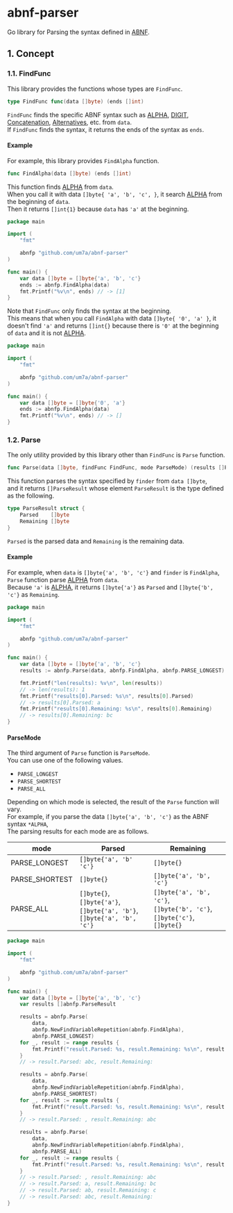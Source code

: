 # abnf-parser

Go library for Parsing the syntax defined in [ABNF](https://datatracker.ietf.org/doc/html/rfc5234).

## 1. Concept

### 1.1. FindFunc

This library provides the functions whose types are `FindFunc`.

```go
type FindFunc func(data []byte) (ends []int)
```

`FindFunc` finds the specific ABNF syntax such as [ALPHA](https://datatracker.ietf.org/doc/html/rfc5234#appendix-B.1), [DIGIT](https://datatracker.ietf.org/doc/html/rfc5234#appendix-B.1), [Concatenation](https://datatracker.ietf.org/doc/html/rfc5234#section-3.1), [Alternatives](https://datatracker.ietf.org/doc/html/rfc5234#section-3.2), etc. from `data`.  
If `FindFunc` finds the syntax, it returns the ends of the syntax as `ends`.

#### Example

For example, this library provides `FindAlpha` function.

```go
func FindAlpha(data []byte) (ends []int)
```

This function finds [ALPHA](https://datatracker.ietf.org/doc/html/rfc5234#appendix-B.1) from `data`.  
When you call it with data `[]byte{ 'a', 'b', 'c', }`, it search [ALPHA](https://datatracker.ietf.org/doc/html/rfc5234#appendix-B.1) from the beginning of `data`.  
Then it returns `[]int{1}` because `data` has `'a'` at the beginning.

```go
package main

import (
	"fmt"

	abnfp "github.com/um7a/abnf-parser"
)

func main() {
	var data []byte = []byte{'a', 'b', 'c'}
	ends := abnfp.FindAlpha(data)
	fmt.Printf("%v\n", ends) // -> [1]
}
```

Note that `FindFunc` only finds the syntax at the beginning.  
This means that when you call `FindAlpha` with data `[]byte{ '0', 'a' }`, it doesn't find `'a'` and returns `[]int{}` because there is `'0'` at the beginning of `data` and it is not [ALPHA](https://datatracker.ietf.org/doc/html/rfc5234#appendix-B.1).

```go
package main

import (
	"fmt"

	abnfp "github.com/um7a/abnf-parser"
)

func main() {
	var data []byte = []byte{'0', 'a'}
	ends := abnfp.FindAlpha(data)
	fmt.Printf("%v\n", ends) // -> []
}
```

### 1.2. Parse

The only utility provided by this library other than `FindFunc` is `Parse` function.

```go
func Parse(data []byte, findFunc FindFunc, mode ParseMode) (results []ParseResult)
```

This function parses the syntax specified by `finder` from `data []byte`,  
and it returns `[]ParseResult` whose element `ParseResult` is the type defined as the following.

```go
type ParseResult struct {
	Parsed    []byte
	Remaining []byte
}
```

`Parsed` is the parsed data and `Remaining` is the remaining data.

#### Example

For example, when `data` is `[]byte{'a', 'b', 'c'}` and `finder` is `FindAlpha`,  
`Parse` function parse [ALPHA](https://datatracker.ietf.org/doc/html/rfc5234#appendix-B.1) from `data`.  
Because `'a'` is [ALPHA](https://datatracker.ietf.org/doc/html/rfc5234#appendix-B.1), it returns `[]byte{'a'}` as `Parsed` and `[]byte{'b', 'c'}` as `Remaining`.

```go
package main

import (
	"fmt"

	abnfp "github.com/um7a/abnf-parser"
)

func main() {
	var data []byte = []byte{'a', 'b', 'c'}
	results := abnfp.Parse(data, abnfp.FindAlpha, abnfp.PARSE_LONGEST)

	fmt.Printf("len(results): %v\n", len(results))
	// -> len(results): 1
	fmt.Printf("results[0].Parsed: %s\n", results[0].Parsed)
	// -> results[0].Parsed: a
	fmt.Printf("results[0].Remaining: %s\n", results[0].Remaining)
	// -> results[0].Remaining: bc
}
```

#### ParseMode

The third argument of `Parse` function is `ParseMode`.  
You can use one of the following values.

- `PARSE_LONGEST`
- `PARSE_SHORTEST`
- `PARSE_ALL`

Depending on which mode is selected, the result of the `Parse` function will vary.  
For example, if you parse the data `[]byte{'a', 'b', 'c'}` as the ABNF syntax `*ALPHA`,  
The parsing results for each mode are as follows.

| mode           | Parsed                                                                             | Remaining                                                                          |
| -------------- | ---------------------------------------------------------------------------------- | ---------------------------------------------------------------------------------- |
| PARSE_LONGEST  | `[]byte{'a', 'b' 'c'}`                                                             | `[]byte{}`                                                                         |
| PARSE_SHORTEST | `[]byte{}`                                                                         | `[]byte{'a', 'b', 'c'}`                                                            |
| PARSE_ALL      | `[]byte{}`,</br>`[]byte{'a'}`,</br>`[]byte{'a', 'b'}`,</br>`[]byte{'a', 'b', 'c'}` | `[]byte{'a', 'b', 'c'}`,</br>`[]byte{'b', 'c'}`,</br>`[]byte{'c'}`,</br>`[]byte{}` |

```go
package main

import (
	"fmt"

	abnfp "github.com/um7a/abnf-parser"
)

func main() {
	var data []byte = []byte{'a', 'b', 'c'}
	var results []abnfp.ParseResult

	results = abnfp.Parse(
		data,
		abnfp.NewFindVariableRepetition(abnfp.FindAlpha),
		abnfp.PARSE_LONGEST)
	for _, result := range results {
		fmt.Printf("result.Parsed: %s, result.Remaining: %s\n", result.Parsed, result.Remaining)
	}
	// -> result.Parsed: abc, result.Remaining:

	results = abnfp.Parse(
		data,
		abnfp.NewFindVariableRepetition(abnfp.FindAlpha),
		abnfp.PARSE_SHORTEST)
	for _, result := range results {
		fmt.Printf("result.Parsed: %s, result.Remaining: %s\n", result.Parsed, result.Remaining)
	}
	// -> result.Parsed: , result.Remaining: abc

	results = abnfp.Parse(
		data,
		abnfp.NewFindVariableRepetition(abnfp.FindAlpha),
		abnfp.PARSE_ALL)
	for _, result := range results {
		fmt.Printf("result.Parsed: %s, result.Remaining: %s\n", result.Parsed, result.Remaining)
	}
	// -> result.Parsed: , result.Remaining: abc
	// -> result.Parsed: a, result.Remaining: bc
	// -> result.Parsed: ab, result.Remaining: c
	// -> result.Parsed: abc, result.Remaining:
}
```
